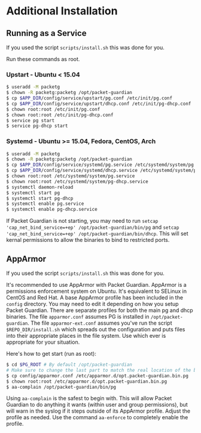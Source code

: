 # Additional Installation

## Running as a Service

If you used the script `scripts/install.sh` this was done for you.

Run these commands as root.

### Upstart - Ubuntu < 15.04

```bash
$ useradd -M packetg
$ chown -R packetg:packetg /opt/packet-guardian
$ cp $APP_DIR/config/service/upstart/pg.conf /etc/init/pg.conf
$ cp $APP_DIR/config/service/upstart/dhcp.conf /etc/init/pg-dhcp.conf
$ chown root:root /etc/init/pg.conf
$ chown root:root /etc/init/pg-dhcp.conf
$ service pg start
$ service pg-dhcp start
```

### Systemd - Ubuntu >= 15.04, Fedora, CentOS, Arch

```bash
$ useradd -M packetg
$ chown -R packetg:packetg /opt/packet-guardian
$ cp $APP_DIR/config/service/systemd/pg.service /etc/systemd/system/pg.service
$ cp $APP_DIR/config/service/systemd/dhcp.service /etc/systemd/system/pg-dhcp.service
$ chown root:root /etc/systemd/system/pg.service
$ chown root:root /etc/systemd/system/pg-dhcp.service
$ systemctl daemon-reload
$ systemctl start pg
$ systemctl start pg-dhcp
$ systemctl enable pg.service
$ systemctl enable pg-dhcp.service
```

If Packet Guardian is not starting, you may need to run `setcap 'cap_net_bind_service=+ep' /opt/packet-guardian/bin/pg` and `setcap 'cap_net_bind_service=+ep' /opt/packet-guardian/bin/dhcp`. This will set kernal permissions to allow the binaries to bind to restricted ports.

## AppArmor

If you used the script `scripts/install.sh` this was done for you.

It's recommended to use AppArmor with Packet Guardian. AppArmor is a permissions enforcement system on Ubuntu. It's equivalent to SELinux in CentOS and Red Hat. A base AppArmor profile has been included in the `config` directory. You may need to edit it depending on how you setup Packet Guardian. There are separate profiles for both the main pg and dhcp binaries. The file `apparmor.conf` assumes PG is installed in `/opt/packet-guardian`. The file `apparmor-ext.conf` assumes you've run the script `$REPO_DIR/install.sh` which spreads out the configuration and puts files into their appropriate places in the file system. Use which ever is appropriate for your situation.

Here's how to get start (run as root):

```bash
$ cd $PG_ROOT # By default /opt/packet-guardian
# Make sure to change the last part to match the real location of the binary
$ cp config/apparmor.conf /etc/apparmor.d/opt.packet-guardian.bin.pg
$ chown root:root /etc/apparmor.d/opt.packet-guardian.bin.pg
$ aa-complain /opt/packet-guardian/bin/pg
```

Using `aa-complain` is the safest to begin with. This will allow Packet Guardian to do anything it wants (within user and group permissions), but will warn in the syslog if it steps outside of its AppArmor profile. Adjust the profile as needed. Use the command `aa-enforce` to completely enable the profile.
